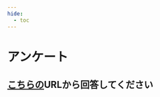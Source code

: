 ```yaml
---
hide:
  - toc
---
```

# <i class="fa fa-arrow-circle-right" aria-hidden="true"></i> アンケート

## [こちらの](https://docs.google.com/forms/d/e/1FAIpQLSfJMHtfsGMh0uICB5MNKm4UZosLtK6I3wHOE0EAHNke1NX0QQ/viewform)URLから回答してください
